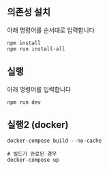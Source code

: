 ## 의존성 설치

아래 명령어를 순서대로 입력합니다

```
npm install
npm run install-all
```

## 실행

아래 명령어를 입력합니다

```
npm run dev
```

## 실행2 (docker)

```
docker-compose build --no-cache

# 빌드가 완료된 경우
docker-compose up
```
